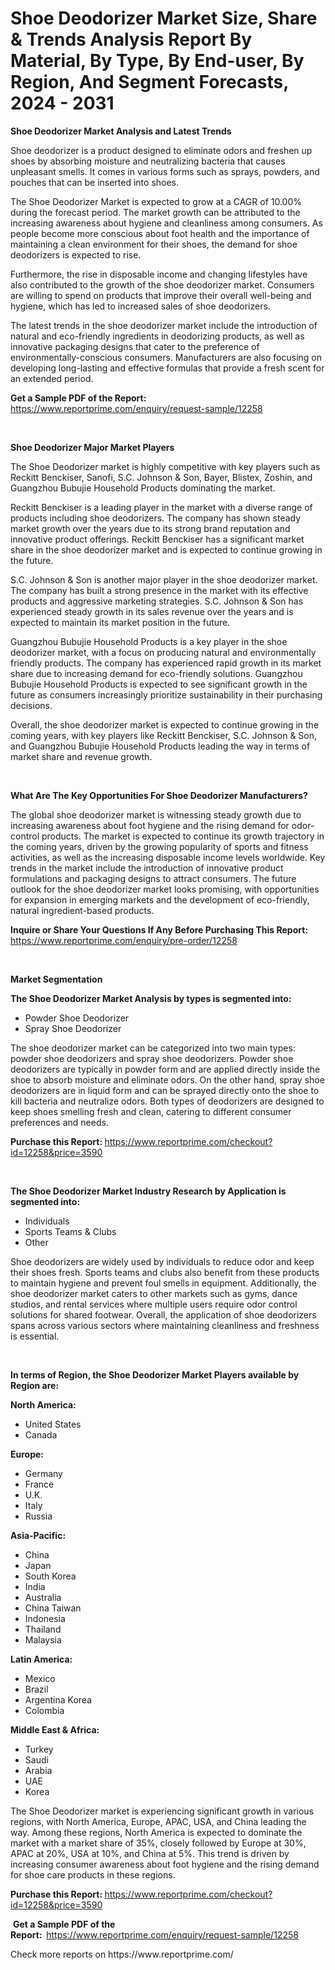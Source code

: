 <p><h1>Shoe Deodorizer Market Size, Share & Trends Analysis Report By Material, By Type, By End-user, By Region, And Segment Forecasts, 2024 - 2031</h1></p><p><strong>Shoe Deodorizer Market Analysis and Latest Trends</strong></p>
<p><p>Shoe deodorizer is a product designed to eliminate odors and freshen up shoes by absorbing moisture and neutralizing bacteria that causes unpleasant smells. It comes in various forms such as sprays, powders, and pouches that can be inserted into shoes.</p><p>The Shoe Deodorizer Market is expected to grow at a CAGR of 10.00% during the forecast period. The market growth can be attributed to the increasing awareness about hygiene and cleanliness among consumers. As people become more conscious about foot health and the importance of maintaining a clean environment for their shoes, the demand for shoe deodorizers is expected to rise.</p><p>Furthermore, the rise in disposable income and changing lifestyles have also contributed to the growth of the shoe deodorizer market. Consumers are willing to spend on products that improve their overall well-being and hygiene, which has led to increased sales of shoe deodorizers.</p><p>The latest trends in the shoe deodorizer market include the introduction of natural and eco-friendly ingredients in deodorizing products, as well as innovative packaging designs that cater to the preference of environmentally-conscious consumers. Manufacturers are also focusing on developing long-lasting and effective formulas that provide a fresh scent for an extended period.</p></p>
<p><strong>Get a Sample PDF of the Report:&nbsp;</strong> <a href="https://www.reportprime.com/enquiry/request-sample/12258">https://www.reportprime.com/enquiry/request-sample/12258</a></p>
<p>&nbsp;</p>
<p><strong>Shoe Deodorizer Major Market Players</strong></p>
<p><p>The Shoe Deodorizer market is highly competitive with key players such as Reckitt Benckiser, Sanofi, S.C. Johnson & Son, Bayer, Blistex, Zoshin, and Guangzhou Bubujie Household Products dominating the market. </p><p>Reckitt Benckiser is a leading player in the market with a diverse range of products including shoe deodorizers. The company has shown steady market growth over the years due to its strong brand reputation and innovative product offerings. Reckitt Benckiser has a significant market share in the shoe deodorizer market and is expected to continue growing in the future.</p><p>S.C. Johnson & Son is another major player in the shoe deodorizer market. The company has built a strong presence in the market with its effective products and aggressive marketing strategies. S.C. Johnson & Son has experienced steady growth in its sales revenue over the years and is expected to maintain its market position in the future.</p><p>Guangzhou Bubujie Household Products is a key player in the shoe deodorizer market, with a focus on producing natural and environmentally friendly products. The company has experienced rapid growth in its market share due to increasing demand for eco-friendly solutions. Guangzhou Bubujie Household Products is expected to see significant growth in the future as consumers increasingly prioritize sustainability in their purchasing decisions.</p><p>Overall, the shoe deodorizer market is expected to continue growing in the coming years, with key players like Reckitt Benckiser, S.C. Johnson & Son, and Guangzhou Bubujie Household Products leading the way in terms of market share and revenue growth.</p></p>
<p>&nbsp;</p>
<p><strong>What Are The Key Opportunities For Shoe Deodorizer Manufacturers?</strong></p>
<p><p>The global shoe deodorizer market is witnessing steady growth due to increasing awareness about foot hygiene and the rising demand for odor-control products. The market is expected to continue its growth trajectory in the coming years, driven by the growing popularity of sports and fitness activities, as well as the increasing disposable income levels worldwide. Key trends in the market include the introduction of innovative product formulations and packaging designs to attract consumers. The future outlook for the shoe deodorizer market looks promising, with opportunities for expansion in emerging markets and the development of eco-friendly, natural ingredient-based products.</p></p>
<p><strong>Inquire or Share Your Questions If Any Before Purchasing This Report:</strong> <a href="https://www.reportprime.com/enquiry/pre-order/12258">https://www.reportprime.com/enquiry/pre-order/12258</a></p>
<p>&nbsp;</p>
<p><strong>Market Segmentation</strong></p>
<p><strong>The Shoe Deodorizer Market Analysis by types is segmented into:</strong></p>
<p><ul><li>Powder Shoe Deodorizer</li><li>Spray Shoe Deodorizer</li></ul></p>
<p><p>The shoe deodorizer market can be categorized into two main types: powder shoe deodorizers and spray shoe deodorizers. Powder shoe deodorizers are typically in powder form and are applied directly inside the shoe to absorb moisture and eliminate odors. On the other hand, spray shoe deodorizers are in liquid form and can be sprayed directly onto the shoe to kill bacteria and neutralize odors. Both types of deodorizers are designed to keep shoes smelling fresh and clean, catering to different consumer preferences and needs.</p></p>
<p><strong>Purchase this Report:&nbsp;</strong><a href="https://www.reportprime.com/checkout?id=12258&price=3590">https://www.reportprime.com/checkout?id=12258&price=3590</a></p>
<p>&nbsp;</p>
<p><strong>The Shoe Deodorizer Market Industry Research by Application is segmented into:</strong></p>
<p><ul><li>Individuals</li><li>Sports Teams & Clubs</li><li>Other</li></ul></p>
<p><p>Shoe deodorizers are widely used by individuals to reduce odor and keep their shoes fresh. Sports teams and clubs also benefit from these products to maintain hygiene and prevent foul smells in equipment. Additionally, the shoe deodorizer market caters to other markets such as gyms, dance studios, and rental services where multiple users require odor control solutions for shared footwear. Overall, the application of shoe deodorizers spans across various sectors where maintaining cleanliness and freshness is essential.</p></p>
<p>&nbsp;</p>
<p><strong>In terms of Region, the Shoe Deodorizer Market Players available by Region are:</strong></p>
<p>
    <p> <strong> North America: </strong>
        <ul>
            <li>United States</li>
            <li>Canada</li>
        </ul>
        </p> 
    <p> <strong> Europe: </strong>
        <ul>
            <li>Germany</li>
            <li>France</li>
            <li>U.K.</li>
            <li>Italy</li>
            <li>Russia</li>
        </ul>
        </p> 
    <p> <strong> Asia-Pacific: </strong>
        <ul>
            <li>China</li>
            <li>Japan</li>
            <li>South Korea</li>
            <li>India</li>
            <li>Australia</li>
            <li>China Taiwan</li>
            <li>Indonesia</li>
            <li>Thailand</li>
            <li>Malaysia</li>
        </ul>
        </p> 
    <p> <strong> Latin America: </strong>
        <ul>
            <li>Mexico</li>
            <li>Brazil</li>
            <li>Argentina Korea</li>
            <li>Colombia</li>
        </ul>
        </p> 
    <p> <strong> Middle East & Africa: </strong>
        <ul>
            <li>Turkey</li>
            <li>Saudi</li>
            <li>Arabia</li>
            <li>UAE</li>
            <li>Korea</li>
        </ul>
    </p>
    </p>
<p><p>The Shoe Deodorizer market is experiencing significant growth in various regions, with North America, Europe, APAC, USA, and China leading the way. Among these regions, North America is expected to dominate the market with a market share of 35%, closely followed by Europe at 30%, APAC at 20%, USA at 10%, and China at 5%. This trend is driven by increasing consumer awareness about foot hygiene and the rising demand for shoe care products in these regions.</p></p>
<p><strong>Purchase this Report: </strong><a href="https://www.reportprime.com/checkout?id=12258&price=3590">https://www.reportprime.com/checkout?id=12258&price=3590</a></p>
<p>&nbsp;<strong>Get a Sample PDF of the Report:&nbsp;&nbsp;</strong><a href="https://www.reportprime.com/enquiry/request-sample/12258">https://www.reportprime.com/enquiry/request-sample/12258</a></p>
<p><strong></strong></p>
<p>Check more reports on https://www.reportprime.com/</p>